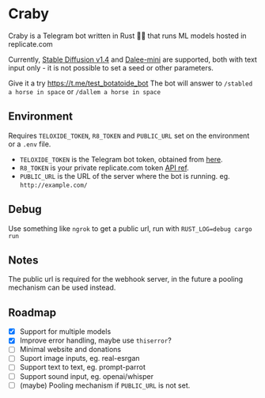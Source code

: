 # Craby

Craby is a Telegram bot  written in Rust 🤖🦀 that runs ML models hosted in replicate.com

Currently, [Stable Diffusion v1.4](https://replicate.com/stability-ai/stable-diffusion) and [Dalee-mini](https://replicate.com/kuprel/min-dalle) are supported, both with text input only - it is not possible to set a seed or other parameters.

Give it a try <https://t.me/test_botatoide_bot> The bot will answer to `/stabled a horse in space` or `/dallem a horse in space`

## Environment

Requires `TELOXIDE_TOKEN`, `R8_TOKEN` and `PUBLIC_URL` set on the environment or a `.env` file.

- `TELOXIDE_TOKEN` is the Telegram bot token, obtained from [here](https://core.telegram.org/bots#6-botfather).
- `R8_TOKEN` is your private replicate.com token [API ref](https://replicate.ai/docs/api/).
- `PUBLIC_URL` is the URL of the server where the bot is running. eg. `http://example.com/`

## Debug

Use something like `ngrok` to get a public url, run with `RUST_LOG=debug cargo run`

## Notes

The public url is required for the webhook server, in the future a pooling mechanism can be used instead.

## Roadmap

- [x] Support for multiple models
- [x] Improve error handling, maybe use `thiserror`?
- [ ] Minimal website and donations
- [ ] Suport image inputs, eg. real-esrgan
- [ ] Support text to text, eg. prompt-parrot
- [ ] Support sound input, eg. openai/whisper
- [ ] (maybe) Pooling mechanism if `PUBLIC_URL` is not set.
